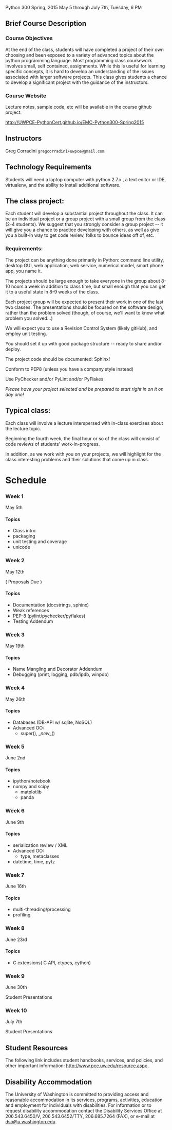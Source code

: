 Python 300
Spring, 2015
May 5 through July 7th, Tuesday, 6 PM

## Brief Course Description

### Course Objectives

At the end of the class, students will have completed a project of their own choosing and been exposed to a variety of advanced topics about the python programming language. Most programming class coursework involves small, self contained, assignments. While this is useful for learning specific concepts, it is hard to develop an understanding of the issues associated with larger software projects. This class gives students a chance to develop a significant project with the guidance of the instructors.

### Course Website
Lecture notes, sample code, etc will be available in the course github project:

http://UWPCE-PythonCert.github.io/EMC-Python300-Spring2015


## Instructors
Greg Corradini `gregcorradini+uwpce@gmail.com`

## Technology Requirements
Students will need a laptop computer with python 2.7.x , a text editor or IDE, virtualenv, and the ability to install additional software.

## The class project:

Each student will develop a substantial project throughout the class. It can be an individual project or a group project with a small group from the class (2-4 students). We suggest that you strongly consider a group project -- it will give you a chance to practice developing with others, as well as give you a built-in way to get code review, folks to bounce ideas off of, etc.

### Requirements:

The project can be anything done primarily in Python: command line utility, desktop GUI, web application, web service, numerical model, smart phone app, you name it.

The projects should be large enough to take everyone in the group about 8-10 hours a week in addition to class time, but small enough that you can get it to a useful state in 8-9 weeks of the class.

Each project group will be expected to present their work in one of the last two classes. The presentations should be focused on the software design, rather than the problem solved (though, of course, we'll want to know what problem you solved...)

We will expect you to use a Revision Control System (likely gitHub), and employ unit testing.

You should set it up with good package structure -- ready to share and/or deploy.

The project code should be documented: Sphinx!

Conform to PEP8 (unless you have a company style instead)

Use PyChecker and/or PyLint and/or PyFlakes

*Please have your project selected and be prepared to start right in on it on day one!*

## Typical class:

Each class will involve a lecture interspersed with in-class exercises about the lecture topic.

Beginning the fourth week, the final hour or so of the class will consist of code reviews of students' work-in-progress.

In addition, as we work with you on your projects, we will highlight for the class interesting problems and their solutions that come up in class.


# Schedule

### Week 1
May 5th

#### Topics
- Class intro
- packaging
- unit testing and coverage
- unicode


### Week 2
May 12th

( Proposals Due )
#### Topics
- Documentation (docstrings, sphinx)
- Weak references
- PEP-8 (pylint/pychecker/pyflakes)
- Testing Addendum


### Week 3
May 19th 

#### Topics
- Name Mangling and Decorator Addendum
- Debugging (print, logging, pdb/ipdb, winpdb)


### Week 4
May 26th

#### Topics
- Databases (DB-API w/ sqlite, NoSQL)
- Advanced OO:
  - super(), \__new__()


### Week 5
June 2nd

#### Topics
- ipython/notebook
- numpy and scipy
    - matplotlib
    - panda


### Week 6
June 9th

#### Topics
- serialization review / XML
- Advanced OO:
  - type, metaclasses
- datetime, time, pytz

### Week 7
June 16th

#### Topics
- multi-threading/processing
- profiling


### Week 8
June 23rd

#### Topics
- C extensions( C API, ctypes, cython)

### Week 9
June 30th

Student Presentations

### Week 10
July 7th

Student Presentations

## Student Resources
The following link includes student handbooks, services, and policies, and other important information: http://www.pce.uw.edu/resource.aspx .

## Disability Accommodation
The University of Washington is committed to providing access and reasonable accommodation in its services, programs, activities, education and employment for individuals with disabilities. For information or to request disability accommodation contact the Disability Services Office at 206.543.6450/V, 206.543.6452/TTY, 206.685.7264 (FAX), or e-mail at dso@u.washington.edu.
